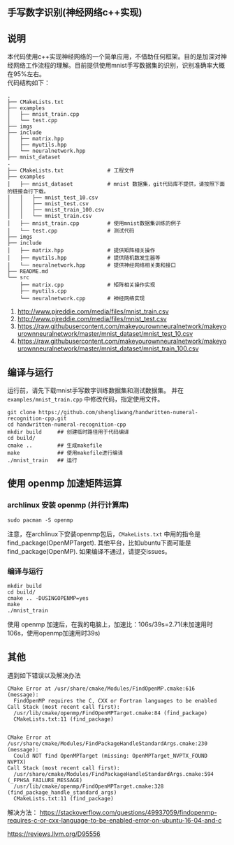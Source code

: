 ## 手写数字识别(神经网络c++实现)

## 说明
本代码使用c++实现神经网络的一个简单应用，不借助任何框架。目的是加深对神经网络工作流程的理解。目前提供使用mnist手写数据集的识别，识别准确率大概在95%左右。   
代码结构如下：
```shell
.
├── CMakeLists.txt				
├── examples
│   ├── mnist_train.cpp			
│   └── test.cpp				
├── imgs
├── include
│   ├── matrix.hpp				
│   ├── myutils.hpp				
│   └── neuralnetwork.hpp		
├── mnist_dataset				
.
├── CMakeLists.txt				# 工程文件
├── examples
│   ├── mnist_dataset			# mnist 数据集，git代码库不提供，请按照下面的链接自行下载。
│   │   ├── mnist_test_10.csv
│   │   ├── mnist_test.csv
│   │   ├── mnist_train_100.csv
│   │   └── mnist_train.csv
│   ├── mnist_train.cpp			# 使用mnist数据集训练的例子
│   └── test.cpp				# 测试代码
├── imgs
├── include
│   ├── matrix.hpp				# 提供矩阵相关操作
│   ├── myutils.hpp				# 提供随机数发生器等
│   └── neuralnetwork.hpp		# 提供神经网络相关类和接口
├── README.md
└── src
    ├── matrix.cpp				# 矩阵相关操作实现
    ├── myutils.cpp				
    └── neuralnetwork.cpp		# 神经网络实现

```
1. <http://www.pjreddie.com/media/files/mnist_train.csv>
2. <http://www.pjreddie.com/media/files/mnist_test.csv>
3. <https://raw.githubusercontent.com/makeyourownneuralnetwork/makeyourownneuralnetwork/master/mnist_dataset/mnist_test_10.csv>
4. <https://raw.githubusercontent.com/makeyourownneuralnetwork/makeyourownneuralnetwork/master/mnist_dataset/mnist_train_100.csv>

## 编译与运行
运行前，请先下载mnist手写数字训练数据集和测试数据集。
并在 `examples/mnist_train.cpp` 中修改代码，指定使用文件。
```shell
git clone https://github.com/shengliwang/handwritten-numeral-recognition-cpp.git
cd handwritten-numeral-recognition-cpp
mkdir build		## 创建临时路径用于代码编译
cd build/		
cmake ..		## 生成makefile
make			## 使用makefile进行编译
./mnist_train	## 运行
```

## 使用 openmp 加速矩阵运算
### archlinux 安装 openmp (并行计算库)
```shell
sudo pacman -S openmp
```
注意，在archlinux下安装openmp包后，`CMakeLists.txt` 中用的指令是 find_package(OpenMPTarget).
其他平台，比如ubuntu下面可能是 find_package(OpenMP). 如果编译不通过，请提交issues。

### 编译与运行
```shell
mkdir build
cd build/
cmake .. -DUSINGOPENMP=yes
make
./mnist_train
```
使用 openmp 加速后，在我的电脑上，加速比：106s/39s=2.71(未加速用时106s，使用openmp加速用时39s)


## 其他
遇到如下错误以及解决办法
```shell
CMake Error at /usr/share/cmake/Modules/FindOpenMP.cmake:616 (message):
  FindOpenMP requires the C, CXX or Fortran languages to be enabled
Call Stack (most recent call first):
  /usr/lib/cmake/openmp/FindOpenMPTarget.cmake:84 (find_package)
  CMakeLists.txt:11 (find_package)


CMake Error at /usr/share/cmake/Modules/FindPackageHandleStandardArgs.cmake:230 (message):
  Could NOT find OpenMPTarget (missing: OpenMPTarget_NVPTX_FOUND NVPTX)
Call Stack (most recent call first):
  /usr/share/cmake/Modules/FindPackageHandleStandardArgs.cmake:594 (_FPHSA_FAILURE_MESSAGE)
  /usr/lib/cmake/openmp/FindOpenMPTarget.cmake:328 (find_package_handle_standard_args)
  CMakeLists.txt:11 (find_package)
```

解决方法：
<https://stackoverflow.com/questions/49937059/findopenmp-requires-c-or-cxx-language-to-be-enabled-error-on-ubuntu-16-04-and-c>

<https://reviews.llvm.org/D95556>